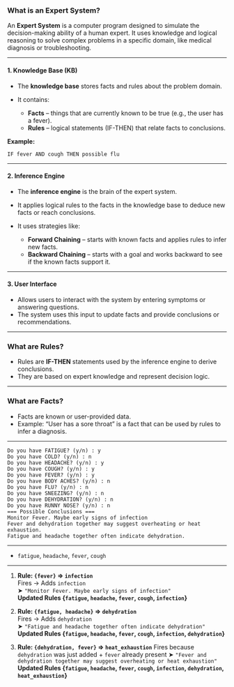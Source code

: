 ### What is an Expert System?

An **Expert System** is a computer program designed to simulate the decision-making ability of a human expert. It uses knowledge and logical reasoning to solve complex problems in a specific domain, like medical diagnosis or troubleshooting.

---

#### 1. **Knowledge Base (KB)**

* The **knowledge base** stores facts and rules about the problem domain.
* It contains:

  * **Facts** – things that are currently known to be true (e.g., the user has a fever).
  * **Rules** – logical statements (IF-THEN) that relate facts to conclusions.

**Example:**

```text
IF fever AND cough THEN possible flu
```

---

#### 2. **Inference Engine**

* The **inference engine** is the brain of the expert system.
* It applies logical rules to the facts in the knowledge base to deduce new facts or reach conclusions.
* It uses strategies like:

  * **Forward Chaining** – starts with known facts and applies rules to infer new facts.
  * **Backward Chaining** – starts with a goal and works backward to see if the known facts support it.

---

#### 3. **User Interface**

* Allows users to interact with the system by entering symptoms or answering questions.
* The system uses this input to update facts and provide conclusions or recommendations.

---

### What are Rules?

* Rules are **IF-THEN** statements used by the inference engine to derive conclusions.
* They are based on expert knowledge and represent decision logic.

---

### What are Facts?

* Facts are known or user-provided data.
* Example: “User has a sore throat” is a fact that can be used by rules to infer a diagnosis.

----

```
Do you have FATIGUE? (y/n) : y
Do you have COLD? (y/n) : n
Do you have HEADACHE? (y/n) : y
Do you have COUGH? (y/n) : y
Do you have FEVER? (y/n) : y
Do you have BODY ACHES? (y/n) : n
Do you have FLU? (y/n) : n
Do you have SNEEZING? (y/n) : n
Do you have DEHYDRATION? (y/n) : n
Do you have RUNNY NOSE? (y/n) : n
=== Possible Conclusions ===
Monitor Fever. Maybe early signs of infection
Fever and dehydration together may suggest overheating or heat exhaustion.
Fatigue and headache together often indicate dehydration.
```

---

* `fatigue`, `headache`, `fever`, `cough`
---

1. **Rule: `{fever}` ⇒ `infection`**    
   Fires → Adds `infection`  
   ➤ `"Monitor Fever. Maybe early signs of infection"`  
   **Updated Rules {`fatigue`, `headache`, `fever`, `cough`, `infection`}**  
  
2. **Rule: `{fatigue, headache}` ⇒ `dehydration`**  
   Fires → Adds `dehydration`  
   ➤ `"Fatigue and headache together often indicate dehydration"`   
   **Updated Rules {`fatigue`, `headache`, `fever`, `cough`, `infection`, `dehydration`}**   

4. **Rule: `{dehydration, fever}` ⇒ `heat_exhaustion`**
   Fires because `dehydration` was just added + `fever` already present
   ➤ `"Fever and dehydration together may suggest overheating or heat exhaustion"`
   **Updated Rules {`fatigue`, `headache`, `fever`, `cough`, `infection`, `dehydration`, `heat_exhaustion`}**
